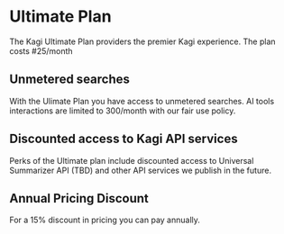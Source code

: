 # Ultimate Plan
The Kagi Ultimate Plan providers the premier Kagi experience. The plan costs #25/month

## Unmetered searches

With the Ulimate Plan you have access to unmetered searches. AI tools interactions are limited to 300/month with our fair use policy.

## Discounted access to Kagi API services

Perks of the Ultimate plan include discounted access to Universal Summarizer API (TBD) and other API services we publish in the future.

## Annual Pricing Discount

For a 15% discount in pricing you can pay annually. 
